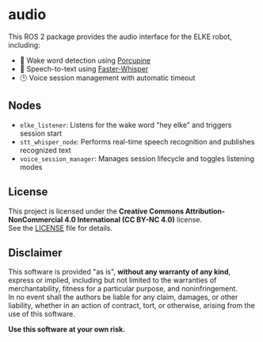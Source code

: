 # audio

This ROS 2 package provides the audio interface for the ELKE robot, including:

- 🎤 Wake word detection using [Porcupine](https://picovoice.ai/)
- 🧠 Speech-to-text using [Faster-Whisper](https://github.com/guillaumekln/faster-whisper)
- 🕒 Voice session management with automatic timeout

## Nodes

- `elke_listener`: Listens for the wake word "hey elke" and triggers session start
- `stt_whisper_node`: Performs real-time speech recognition and publishes recognized text
- `voice_session_manager`: Manages session lifecycle and toggles listening modes

## License

This project is licensed under the **Creative Commons Attribution-NonCommercial 4.0 International (CC BY-NC 4.0)** license.  
See the [LICENSE](./LICENSE) file for details.

## Disclaimer

This software is provided "as is", **without any warranty of any kind**, express or implied, including but not limited to the warranties of merchantability, fitness for a particular purpose, and noninfringement.  
In no event shall the authors be liable for any claim, damages, or other liability, whether in an action of contract, tort, or otherwise, arising from the use of this software.

**Use this software at your own risk.**
